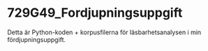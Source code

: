 # 729G49_Fordjupningsuppgift
 
Detta är Python-koden + korpusfilerna för läsbarhetsanalysen i min fördjupningsuppgift.
